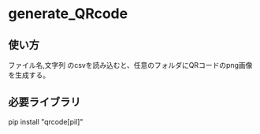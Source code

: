 # generate_QRcode
## 使い方
ファイル名,文字列
のcsvを読み込むと、任意のフォルダにQRコードのpng画像を生成する。

## 必要ライブラリ
pip install "qrcode[pil]"
